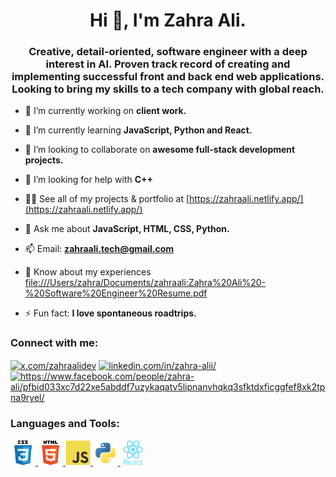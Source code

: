 <h1 align="center">Hi 👋, I'm Zahra Ali.</h1>
<h3 align="center">Creative, detail-oriented, software engineer with a deep interest in AI. Proven track record of creating and implementing successful front and back end web applications. Looking to bring my skills to a tech company with global reach.</h3>

- 🔭 I’m currently working on **client work.**

- 🌱 I’m currently learning **JavaScript, Python and React.**

- 👯 I’m looking to collaborate on **awesome full-stack development projects.**

- 🤝 I’m looking for help with **C++**

- 👨‍💻 See all of my projects & portfolio at [https://zahraali.netlify.app/](https://zahraali.netlify.app/)

- 💬 Ask me about **JavaScript, HTML, CSS, Python.**

- 📫 Email: **zahraali.tech@gmail.com**

- 📄 Know about my experiences [file:///Users/zahra/Documents/zahraali:Zahra%20Ali%20-%20Software%20Engineer%20Resume.pdf](file:///Users/zahra/Documents/zahraali:Zahra%20Ali%20-%20Software%20Engineer%20Resume.pdf)

- ⚡ Fun fact: **I love spontaneous roadtrips.**

<h3 align="left">Connect with me:</h3>
<p align="left">
<a href="https://twitter.com/x.com/zahraalidev" target="blank"><img align="center" src="https://raw.githubusercontent.com/rahuldkjain/github-profile-readme-generator/master/src/images/icons/Social/twitter.svg" alt="x.com/zahraalidev" height="30" width="40" /></a>
<a href="https://linkedin.com/in/linkedin.com/in/zahra-alii/" target="blank"><img align="center" src="https://raw.githubusercontent.com/rahuldkjain/github-profile-readme-generator/master/src/images/icons/Social/linked-in-alt.svg" alt="linkedin.com/in/zahra-alii/" height="30" width="40" /></a>
<a href="https://fb.com/https://www.facebook.com/people/zahra-ali/pfbid033xc7d22xe5abddf7uzykaqatv5lipnanvhqkq3sfktdxficggfef8xk2tpna9ryel/" target="blank"><img align="center" src="https://raw.githubusercontent.com/rahuldkjain/github-profile-readme-generator/master/src/images/icons/Social/facebook.svg" alt="https://www.facebook.com/people/zahra-ali/pfbid033xc7d22xe5abddf7uzykaqatv5lipnanvhqkq3sfktdxficggfef8xk2tpna9ryel/" height="30" width="40" /></a>
</p>

<h3 align="left">Languages and Tools:</h3>
<p align="left"> <a href="https://www.w3schools.com/css/" target="_blank" rel="noreferrer"> <img src="https://raw.githubusercontent.com/devicons/devicon/master/icons/css3/css3-original-wordmark.svg" alt="css3" width="40" height="40"/> </a> <a href="https://www.w3.org/html/" target="_blank" rel="noreferrer"> <img src="https://raw.githubusercontent.com/devicons/devicon/master/icons/html5/html5-original-wordmark.svg" alt="html5" width="40" height="40"/> </a> <a href="https://developer.mozilla.org/en-US/docs/Web/JavaScript" target="_blank" rel="noreferrer"> <img src="https://raw.githubusercontent.com/devicons/devicon/master/icons/javascript/javascript-original.svg" alt="javascript" width="40" height="40"/> </a> <a href="https://www.python.org" target="_blank" rel="noreferrer"> <img src="https://raw.githubusercontent.com/devicons/devicon/master/icons/python/python-original.svg" alt="python" width="40" height="40"/> </a> <a href="https://reactjs.org/" target="_blank" rel="noreferrer"> <img src="https://raw.githubusercontent.com/devicons/devicon/master/icons/react/react-original-wordmark.svg" alt="react" width="40" height="40"/> </a> </p>
